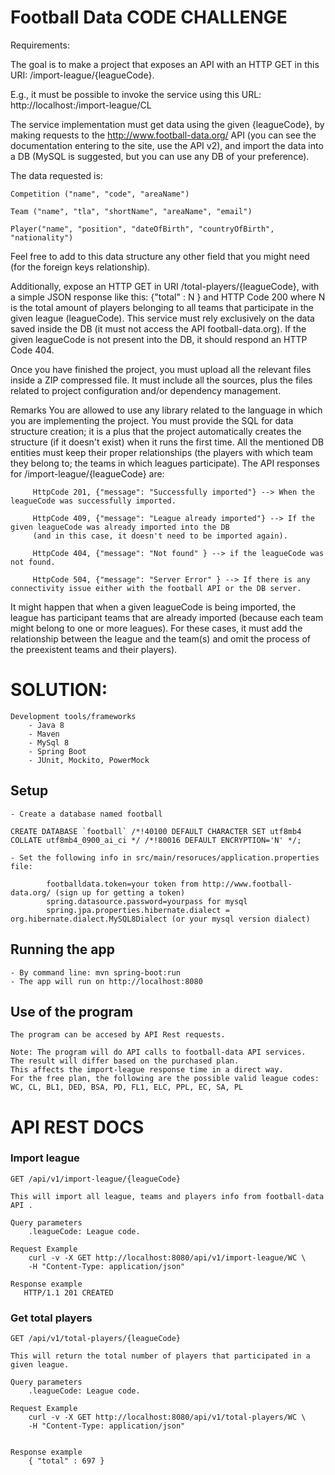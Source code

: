# Football Data CODE CHALLENGE 

Requirements: 

The goal is to make a project that exposes an API with an HTTP GET in this URI: /import-league/{leagueCode}. 

E.g., it must be possible to invoke the service using this URL: http://localhost:<port>/import-league/CL

The service implementation must get data using the given {leagueCode}, by making requests 
to the http://www.football-data.org/ API (you can see the documentation entering to the site, use the API v2), and import the data into a DB (MySQL is suggested, but you can use any DB of your preference). 


The data requested is:

	Competition ("name", "code", "areaName")
	
	Team ("name", "tla", "shortName", "areaName", "email")
	
	Player("name", "position", "dateOfBirth", "countryOfBirth", "nationality")

Feel free to add to this data structure any other field that you might need (for the foreign keys relationship).

Additionally, expose an HTTP GET in URI /total-players/{leagueCode},  with a simple JSON response like this: {"total" : N } and HTTP Code 200 where N is the total amount of 
players belonging to all teams that participate in the given league (leagueCode). This service must rely exclusively on the data saved inside the DB (it must not access the API football-data.org). 
If the given leagueCode is not present into the DB, it should respond an HTTP Code 404.

Once you have finished the project, you must upload all the relevant files inside a ZIP compressed file. 
It must include all the sources, plus the files related to project configuration and/or dependency management. 
 
Remarks
    You are allowed to use any library related to the language in which you are implementing the project.
    You must provide the SQL for data structure creation; it is a plus that the project automatically creates the structure 
    (if it doesn't exist) when it runs the first time.
    All the mentioned DB entities must keep their proper relationships (the players with which team they belong to; 
    the teams in which leagues participate).
    The API responses for /import-league/{leagueCode} are:
         
         HttpCode 201, {"message": "Successfully imported"} --> When the leagueCode was successfully imported.
         
         HttpCode 409, {"message": "League already imported"} --> If the given leagueCode was already imported into the DB 
         (and in this case, it doesn't need to be imported again).
         
         HttpCode 404, {"message": "Not found" } --> if the leagueCode was not found.
         
         HttpCode 504, {"message": "Server Error" } --> If there is any connectivity issue either with the football API or the DB server.

It might happen that when a given leagueCode is being imported, the league has participant teams that are already imported (because each team might belong to one or more leagues). For these cases, it must add the relationship between the league and the team(s) and omit the process of the preexistent teams and their players).

# SOLUTION:

    Development tools/frameworks
        - Java 8
        - Maven
        - MySql 8
        - Spring Boot
        - JUnit, Mockito, PowerMock

## Setup

	- Create a database named football
	
	CREATE DATABASE `football` /*!40100 DEFAULT CHARACTER SET utf8mb4 COLLATE utf8mb4_0900_ai_ci */ /*!80016 DEFAULT ENCRYPTION='N' */;
	
	- Set the following info in src/main/resoruces/application.properties file:
	
			footballdata.token=your token from http://www.football-data.org/ (sign up for getting a token)
			spring.datasource.password=yourpass for mysql
			spring.jpa.properties.hibernate.dialect = org.hibernate.dialect.MySQL8Dialect (or your mysql version dialect)

## Running the app
    - By command line: mvn spring-boot:run
    - The app will run on http://localhost:8080


## Use of the program
    The program can be accesed by API Rest requests.
    
    Note: The program will do API calls to football-data API services.
    The result will differ based on the purchased plan.
    This affects the import-league response time in a direct way.
    For the free plan, the following are the possible valid league codes:
    WC, CL, BL1, DED, BSA, PD, FL1, ELC, PPL, EC, SA, PL

# API REST DOCS

### Import league

    GET /api/v1/import-league/{leagueCode}

    This will import all league, teams and players info from football-data API .

    Query parameters 
        .leagueCode: League code.

    Request Example
        curl -v -X GET http://localhost:8080/api/v1/import-league/WC \
        -H "Content-Type: application/json" 
 
    Response example
       HTTP/1.1 201 CREATED


### Get total players

    GET /api/v1/total-players/{leagueCode}

    This will return the total number of players that participated in a given league.

    Query parameters 
        .leagueCode: League code.

    Request Example
        curl -v -X GET http://localhost:8080/api/v1/total-players/WC \
        -H "Content-Type: application/json" 


    Response example
		{ "total" : 697 }

